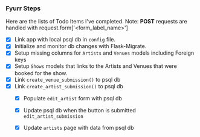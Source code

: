 ### Fyurr Steps
Here are the lists of Todo Items I've completed. Note: **POST** requests are handled with request.form['<form_label_name>']
- [x] Link app with local psql db in `config` file.
- [x] Initialize and monitor db changes with Flask-Migrate.
- [x] Setup missing columns for `Artists` and `Venues` models including Foreign keys
- [x] Setup `Shows` models that links to the Artists and Venues that were booked for the show.
- [x] Link `create_venue_submission()` to psql db
- [x] Link `create_artist_submission()` to psql db
    - [x] Populate `edit_artist` form with psql db
    - [x] Update psql db when the button is submitted `edit_artist_submission`
    - [x] Update `artists` page with data from psql db

